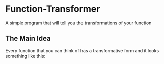 # Function-Transformer
A simple program that will tell you the transformations of your function

## The Main Idea

Every function that you can think of has a transformative form and it looks something like this:
